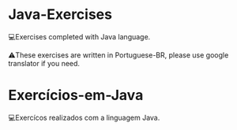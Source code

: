 # Java-Exercises
💻Exercises completed with Java language.

⚠️These exercises are written in Portuguese-BR, please use google translator if you need.

# Exercícios-em-Java
💻Exercícos realizados com a linguagem Java.
